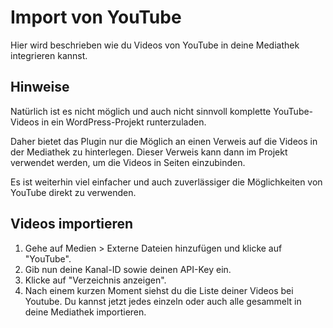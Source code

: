 # Import von YouTube

Hier wird beschrieben wie du Videos von YouTube in deine Mediathek integrieren kannst.

## Hinweise

Natürlich ist es nicht möglich und auch nicht sinnvoll komplette YouTube-Videos in ein WordPress-Projekt runterzuladen.

Daher bietet das Plugin nur die Möglich an einen Verweis auf die Videos in der Mediathek zu hinterlegen. Dieser Verweis
kann dann im Projekt verwendet werden, um die Videos in Seiten einzubinden.

Es ist weiterhin viel einfacher und auch zuverlässiger die Möglichkeiten von YouTube direkt zu verwenden.

## Videos importieren

1. Gehe auf Medien > Externe Dateien hinzufügen und klicke auf "YouTube".
2. Gib nun deine Kanal-ID sowie deinen API-Key ein.
3. Klicke auf "Verzeichnis anzeigen".
4. Nach einem kurzen Moment siehst du die Liste deiner Videos bei Youtube. Du kannst jetzt jedes einzeln oder auch alle
gesammelt in deine Mediathek importieren.
